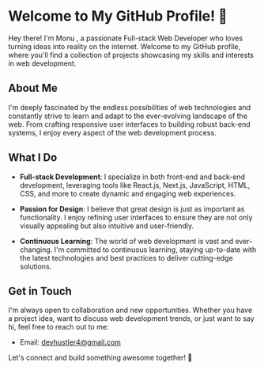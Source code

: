 # Welcome to My GitHub Profile! 🚀

Hey there! I'm Monu , a passionate Full-stack Web Developer who loves turning ideas into reality on the internet. Welcome to my GitHub profile, where you'll find a collection of projects showcasing my skills and interests in web development.

## About Me

I'm deeply fascinated by the endless possibilities of web technologies and constantly strive to learn and adapt to the ever-evolving landscape of the web. From crafting responsive user interfaces to building robust back-end systems, I enjoy every aspect of the web development process.

## What I Do

- **Full-stack Development**: I specialize in both front-end and back-end development, leveraging tools like React.js, Next.js, JavaScript, HTML, CSS, and more to create dynamic and engaging web experiences.

- **Passion for Design**: I believe that great design is just as important as functionality. I enjoy refining user interfaces to ensure they are not only visually appealing but also intuitive and user-friendly.

- **Continuous Learning**: The world of web development is vast and ever-changing. I'm committed to continuous learning, staying up-to-date with the latest technologies and best practices to deliver cutting-edge solutions.
<!---
## Projects

Here are some of the projects you'll find in my GitHub repositories:

1. [Project Name](link): Brief description of the project.
2. [Project Name](link): Brief description of the project.
3. [Project Name](link): Brief description of the project.

Feel free to explore my repositories to see more of my work!
--->
## Get in Touch

I'm always open to collaboration and new opportunities. Whether you have a project idea, want to discuss web development trends, or just want to say hi, feel free to reach out to me:

- Email: [devhustler4@gmail.com](mailto:devhustler4@gmail.com)
<!---
- LinkedIn: [Your LinkedIn Profile](https://www.linkedin.com/in/yourprofile)
- Twitter: [Your Twitter Profile](https://twitter.com/yourhandle)
--->
Let's connect and build something awesome together! 🌟
<!---
DevHustler4/DevHustler4 is a ✨ special ✨ repository because its `README.md` (this file) appears on your GitHub profile.
You can click the Preview link to take a look at your changes.
--->
